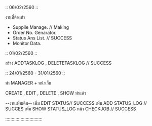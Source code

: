 :: 06/02/2560 ::

งานที่ต้องทำ

- Suppile Manage. // Making
- Order No. Genarator.
- Status Ans List. // SUCCESS
- Monitor Data.



:: 01/02/2560 ::

สร้าง ADDTASKLOG , DELETETASKLOG // SUCCESS



:: 24/01/2560 - 31/01/2560 ::

ทำ MANAGER + หน้าเว็บ

CREATE , EDIT , DELETE , SHOW ทำแล้ว

--งานเพิ่มเติม--
เพิ่ม EDIT STATUS// SUCCESS
เพิ่ม ADD STATUS_LOG // SUCCES
เพิ่ม SHOW STATUS_LOG หน้า CHECKJOB // SUCCESS

:::::::::::::::::::::::::::::